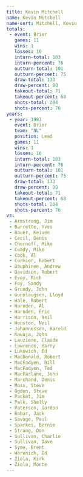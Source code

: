 ```yaml
---
title: Kevin Mitchell
name: Kevin Mitchell
name-sort: Mitchell, Kevin
totals:
 - event: Brier
   games: 11
   wins: 1
   losses: 10
   inturn-total: 103
   inturn-percent: 76
   outturn-total: 101
   outturn-percent: 75
   draw-total: 133
   draw-percent: 80
   takeout-total: 71
   takeout-percent: 68
   shots-total: 204
   shots-percent: 76
years:
 - year: 1983
   event: Brier
   team: "NL"
   position: Lead
   games: 11
   wins: 1
   losses: 10
   inturn-total: 103
   inturn-percent: 76
   outturn-total: 101
   outturn-percent: 75
   draw-total: 133
   draw-percent: 80
   takeout-total: 71
   takeout-percent: 68
   shots-total: 204
   shots-percent: 76
vs:
 - Armstrong, Jim
 - Barrette, Yves
 - Bauer, Keiven
 - Cecil, Denis
 - Chernoff, Mike
 - Coady, Mike
 - Cook, Al
 - Cormier, Robert
 - Dauphinee, Andrew
 - Davidson, Robert
 - Evoy, Rich
 - Foy, Sandy
 - Grundy, John
 - Gunnlaugson, Lloyd
 - Hale, Robert
 - Harnden, Al
 - Harnden, Eric
 - Harrison, Neil
 - Houston, Neil
 - Johannesson, Harold
 - Kawaja, John
 - Lauziere, Claude
 - Lawrence, Harry
 - Lukowich, Ed
 - MacDonald, Robert
 - MacFadyen, Bill
 - MacFadyen, Ted
 - MacFarlane, John
 - Marchand, Denis
 - Moss, Steve
 - Ogden, Steve
 - Packet, Jim
 - Palk, Shelly
 - Paterson, Gordon
 - Robar, Jack
 - Savage, Paul
 - Sparkes, Bernie
 - Strang, Don
 - Sullivan, Charlie
 - Sullivan, Dave
 - Syme, Brent
 - Werenich, Ed
 - Ziola, Kirk
 - Ziola, Monte
---
```

